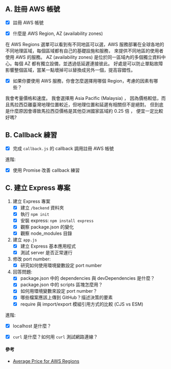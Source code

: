 ## A. 註冊 AWS 帳號

- [x] 註冊 AWS 帳號

- [x] 什麼是 AWS Region, AZ (availability zones)

在 AWS Regions 選單可以看到有不同地區可以選，AWS 服務部署在全球各地的不同地理區域，每個區域都有自己的基礎設施和服務，
來提供不同地區的使用者使用 AWS 的服務。 AZ (availability zones) 是位於同一區域內的多個獨立資料中心。每個 AZ 都有獨立設備，並透過低延遲連接彼此。
好處是可以防止單點故障影響整個區域，當某一點壞掉可以替換成另外一個，提高容錯性。 

- [x] 如果你要使用 AWS 服務，你會怎麼選擇用哪個 Region，考慮的因素有哪些？

我會考量價格和速度。
我會選擇用 Asia Pacific (Malaysia) ， 因為價格較低，而且馬拉西亞離臺灣地理位置較近，但地理位置和延遲有相關但不是絕對。
但到底是什麼原因會導致馬拉西亞價格是其他亞洲國家區域約 0.25 倍 ， 便宜一定比較好嗎?

## B. Callback 練習

- [x] 完成 `callback.js` 的 callback 調用註冊 AWS 帳號

進階:
- [x] 使用 Promise 改善 callback 練習

## C. 建立 Express 專案

1. 建立 Express 專案
    - [x] 建立 `/backend` 資料夾
    - [x] 執行 `npm init`
    - [x] 安裝 express: `npm install express`
    - [x] 觀察 package.json 的變化
    - [x] 觀察 node_modules 目錄

2. 建立 `app.js`
    - [x] 建立 Express 基本應用程式
    - [x] 測試 server 是否正常運行

3. 修改 port number:
    - [x] 研究如何使用環境變數設定 port number

4. 回答問題:
    - [x] package.json 中的 dependencies 與 devDependencies 是什麼？
    - [x] package.json 中的 scripts 區塊怎麼用？
    - [x] 如何用環境變數來設定 port number？
    - [x] 哪些檔案應該上傳到 GitHub？描述決策的要素
    - [x] require 與 import/export 模組引用方式的比較 (CJS vs ESM)

進階:
- [x] localhost 是什麼？
- [x] `curl` 是什麼？如何用 `curl` 測試網路連線？






#### 參考
- [Average Price for AWS Regions](https://cloudprice.net/aws/regions?sortField=__Geography&sortOrder=true)

